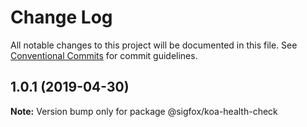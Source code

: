 # Change Log

All notable changes to this project will be documented in this file.
See [Conventional Commits](https://conventionalcommits.org) for commit guidelines.

## 1.0.1 (2019-04-30)

**Note:** Version bump only for package @sigfox/koa-health-check
